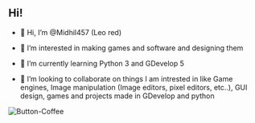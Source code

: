  ## Hi! 
- 👋 Hi, I’m @Midhil457 (Leo red)

- 👀 I’m interested in making games and software and designing them

- 🌱 I’m currently learning Python 3 and GDevelop 5

- 💞️ I’m looking to collaborate on things I am intrested in like Game engines, Image manipulation (Image editors, pixel editors, etc..), GUI design, games and projects made in GDevelop and python


![Button-Coffee](https://user-images.githubusercontent.com/73597906/199052197-cbf73184-8ece-40e4-8979-5a545ae9982c.svg)
